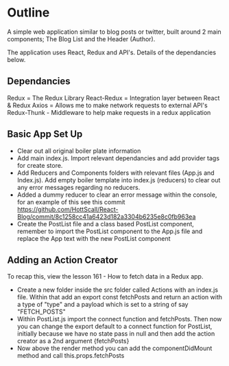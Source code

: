 <h1 align="centre">Outline</h1>

A simple web application similar to blog posts or twitter, built around 2 main components; The Blog List and the Header (Author).

The application uses React, Redux and API's. Details of the dependancies below.

<h2 align="centre">Dependancies</h2>

Redux = The Redux Library
React-Redux = Integration layer between React & Redux
Axios = Allows me to make network requests to external API's
Redux-Thunk - Middleware to help make requests in a redux application

<h2 align="centre"> Basic App Set Up </h2>

- Clear out all original boiler plate information
- Add main index.js. Import relevant dependancies and add provider tags for create store.
- Add Reducers and Components folders with relevant files (App.js and Index.js). Add empty boiler template into index.js (reducers) to clear out any error messages regarding no reducers.
- Added a dummy reducer to clear an error message within the console, for an example of this see this commit https://github.com/HottScall/React-Blog/commit/8c1258cc41a6423d182a3304b6235e8c0fb963ea
- Create the PostList file and a class based PostList component, remember to import the PostList component to the App.js file and replace the App text with the new PostList component

<h2 align="centre"> Adding an Action Creator </h2>

To recap this, view the lesson 161 - How to fetch data in a Redux app.

- Create a new folder inside the src folder called Actions with an index.js file. Within that add an export const fetchPosts and return an action with a type of "type" and a payload which is set to a string of say "FETCH_POSTS"
- Within PostList.js import the connect function and fetchPosts. Then now you can change the export default to a connect function for PostList, initially because we have no state pass in null and then add the action creator as a 2nd argument {fetchPosts}
- Now above the render method you can add the componentDidMount method and call this.props.fetchPosts

